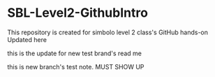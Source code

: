 # SBL-Level2-GithubIntro

This repository is created for simbolo level 2 class's GitHub hands-on
Updated here


this is the update for new test brand's read me 


this is new branch's test note. MUST SHOW UP
